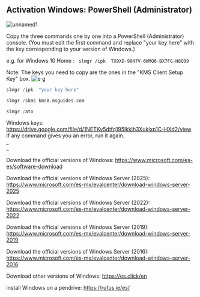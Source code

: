 ##  **Activation Windows: PowerShell (Administrator)**

![unnamed1](https://github.com/user-attachments/assets/fb888c6c-bc4c-4a09-ace1-b0fca9a09f94)


Copy the three commands one by one into a PowerShell (Administrator) console. (You must edit the first command and replace "your key here" with the key corresponding to your version of Windows.) 


e.g.  for Windows 10 Home :  ``` slmgr /ipk  TX9XD-98N7V-6WMQ6-BX7FG-H8Q99```


Note: The keys you need to copy are the ones in the "KMS Client Setup Key" box.
![e g](https://github.com/user-attachments/assets/bc846e65-4b7e-4e42-9fa3-b316b0a26292)





```c++
slmgr /ipk  "your key here"
```
```c++
slmgr /skms kms8.msguides.com
```
```c++
slmgr /ato
```

Windows keys: 
https://drive.google.com/file/d/1NETKv5dtfq195lkklh3Xukjxp1C-HXd2/view                                                                                                                                                        
If any command gives you an error, run it again.  
_                                                                                                                   
_                                                                                                 


Download the official versions of Windows: https://www.microsoft.com/es-es/software-download                                                                                       

Download the official versions of Windows Server (2025): https://www.microsoft.com/es-mx/evalcenter/download-windows-server-2025

Download the official versions of Windows Server (2022): https://www.microsoft.com/es-mx/evalcenter/download-windows-server-2022

Download the official versions of Windows Server (2019): https://www.microsoft.com/es-mx/evalcenter/download-windows-server-2019

Download the official versions of Windows Server (2016): https://www.microsoft.com/es-mx/evalcenter/download-windows-server-2016

                                          
Download other versions of Windows: https://os.click/en

install Windows on a pendrive: https://rufus.ie/es/
